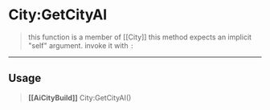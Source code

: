 # City:GetCityAI
> this function is a member of [[City]]
> this method expects an implicit "self" argument. invoke it with `:`
-----
## Usage
> **[[AiCityBuild]]** City:GetCityAI()
